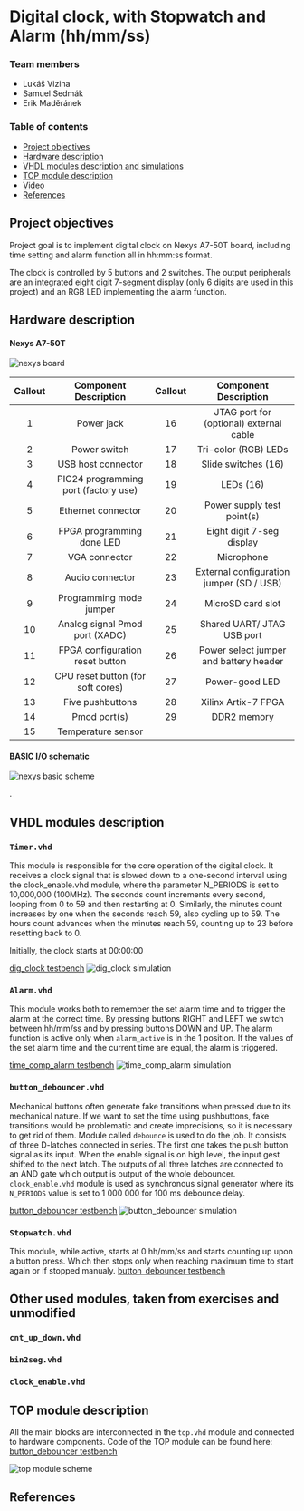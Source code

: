 # Digital clock, with Stopwatch and Alarm (hh/mm/ss)

### Team members

* Lukáš Vizina
* Samuel Sedmák
* Erik Maděránek

### Table of contents

* [Project objectives](#objectives)
* [Hardware description](#hardware)
* [VHDL modules description and simulations](#modules)
* [TOP module description](#top)
* [Video](#video)
* [References](#references)

<a name="objectives"></a>

## Project objectives

Project goal is to implement digital clock on Nexys A7-50T board, including time setting and alarm function all in hh:mm:ss format.

The clock is controlled by 5 buttons and 2 switches. The output peripherals are an integrated eight digit 7-segment display (only 6 digits are used in this project) and an RGB LED implementing the alarm function.



<a name="hardware"></a>

## Hardware description

   #### Nexys A7-50T
   ![nexys board](Graphs/nexys_board.png)

| **Callout** | **Component Description** | **Callout** | **Component Description** |
   | :-: | :-: | :-: | :-: |
   | 1 | 	Power jack | 16 | JTAG port for (optional) external cable |
   | 2 | 	Power switch | 17 | Tri-color (RGB) LEDs |
   | 3 | USB host connector | 18 | Slide switches (16) |
   | 4 | PIC24 programming port (factory use) | 19 | LEDs (16) |
   | 5 | Ethernet connector | 20 | Power supply test point(s) |
   | 6 | FPGA programming done LED | 21 | Eight digit 7-seg display |
   | 7 | VGA connector | 22 | Microphone |
   | 8 | Audio connector | 23 | External configuration jumper (SD / USB) |
   | 9 | Programming mode jumper | 24 | MicroSD card slot |
   | 10 | Analog signal Pmod port (XADC) | 25 | Shared UART/ JTAG USB port |
   | 11 | FPGA configuration reset button | 26 | Power select jumper and battery header |
   | 12 | CPU reset button (for soft cores) | 27 | Power-good LED |
   | 13 | Five pushbuttons | 28 | Xilinx Artix-7 FPGA |
   | 14 | Pmod port(s) | 29 | DDR2 memory |
   | 15 | Temperature sensor |  |  |
   
   #### BASIC I/O schematic
   ![nexys basic scheme](Graphs/nexys_basic_scheme.png)
   
.
<a name="modules"></a>

## VHDL modules description

### `Timer.vhd`
This module is responsible for the core operation of the digital clock. It receives a clock signal that is slowed down to a one-second interval using the clock_enable.vhd module, where the parameter N_PERIODS is set to 10,000,000 (100MHz). The seconds count increments every second, looping from 0 to 59 and then restarting at 0. Similarly, the minutes count increases by one when the seconds reach 59, also cycling up to 59. The hours count advances when the minutes reach 59, counting up to 23 before resetting back to 0.

Initially, the clock starts at 00:00:00

[dig_clock testbench](Digi_Clock/TimeBlock/Timer.vhd)
![dig_clock simulation](Graphs/tb_digital_clock.png)

### `Alarm.vhd`
This module works both to remember the set alarm time and to trigger the alarm at the correct time. By pressing buttons RIGHT and LEFT we switch between hh/mm/ss and by pressing buttons DOWN and UP. The alarm function is active only when `alarm_active` is in the 1 position. If the values of the set alarm time and the current time are equal, the alarm is triggered.

[time_comp_alarm testbench](Digi_Clock/TimeBlock/Alarm.vhd)
![time_comp_alarm simulation](Graphs/tb_alarm.png)

### `button_debouncer.vhd`
Mechanical buttons often generate fake transitions when pressed due to its mechanical nature. If we want to set the time using pushbuttons, fake transitions would be problematic and create imprecisions, so it is necessary to get rid of them. Module called `debounce` is used to do the job. It consists of three D-latches connected in series. The first one takes the push button signal as its input. When the enable signal is on high level, the input gest shifted to the next latch. The outputs of all three latches are connected to an AND gate which output is output of the whole debouncer. `clock_enable.vhd` module is used as synchronous signal generator where its `N_PERIODS` value is set to 1 000 000 for 100 ms debounce delay.

[button_debouncer testbench](Digi_Clock/Buttons)
![button_debouncer simulation](Graphs/tb_button_debouncer.png)
### `Stopwatch.vhd`
This module, while active, starts at 0 hh/mm/ss and starts counting up upon a button press. Which then stops only when reaching maximum time to start again or if stopped manualy.
[button_debouncer testbench](Digi_Clock/TimeBlock/Stopwatch.vhd)

## Other used modules, taken from exercises and unmodified
### `cnt_up_down.vhd`

### `bin2seg.vhd`

### `clock_enable.vhd`


## TOP module description

All the main blocks are interconnected in the `top.vhd` module and connected to hardware components.
Code of the TOP module can be found here:
[button_debouncer testbench](Digi_Clock/TOP/TopLevel.vhd)

![top module scheme](Graphs/top.png)

<a name="video"></a>


## References



